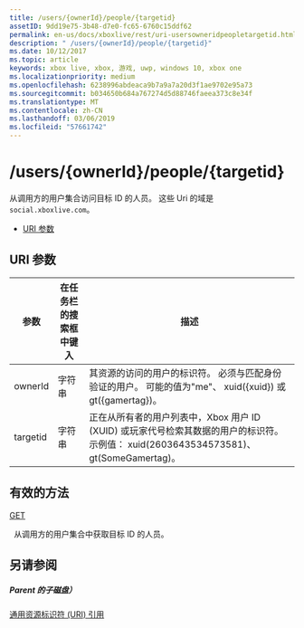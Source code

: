 ```yaml
---
title: /users/{ownerId}/people/{targetid}
assetID: 9dd19e75-3b48-d7e0-fc65-6760c15ddf62
permalink: en-us/docs/xboxlive/rest/uri-usersowneridpeopletargetid.html
description: " /users/{ownerId}/people/{targetid}"
ms.date: 10/12/2017
ms.topic: article
keywords: xbox live, xbox, 游戏, uwp, windows 10, xbox one
ms.localizationpriority: medium
ms.openlocfilehash: 6238996abdeaca9b7a9a7a20d3f1ae9702e95a73
ms.sourcegitcommit: b034650b684a767274d5d88746faeea373c8e34f
ms.translationtype: MT
ms.contentlocale: zh-CN
ms.lasthandoff: 03/06/2019
ms.locfileid: "57661742"
---
```

# <a name="usersowneridpeopletargetid"></a>/users/{ownerId}/people/{targetid}
从调用方的用户集合访问目标 ID 的人员。 这些 Uri 的域是`social.xboxlive.com`。
 
  * [URI 参数](#ID4EV)
 
<a id="ID4EV"></a>

 
## <a name="uri-parameters"></a>URI 参数
 
| 参数| 在任务栏的搜索框中键入| 描述| 
| --- | --- | --- | 
| ownerId| 字符串| 其资源的访问的用户的标识符。 必须与匹配身份验证的用户。 可能的值为"me"、 xuid({xuid}) 或 gt({gamertag})。| 
| targetid| 字符串| 正在从所有者的用户列表中，Xbox 用户 ID (XUID) 或玩家代号检索其数据的用户的标识符。 示例值： xuid(2603643534573581)、 gt(SomeGamertag)。| 
  
<a id="ID4EQB"></a>

 
## <a name="valid-methods"></a>有效的方法

[GET](uri-usersowneridpeopletargetidget.md)

&nbsp;&nbsp;从调用方的用户集合中获取目标 ID 的人员。
 
<a id="ID4E1B"></a>

 
## <a name="see-also"></a>另请参阅
 
<a id="ID4E3B"></a>

 
##### <a name="parent"></a>Parent 的子磁盘） 

[通用资源标识符 (URI) 引用](../atoc-xboxlivews-reference-uris.md)

   